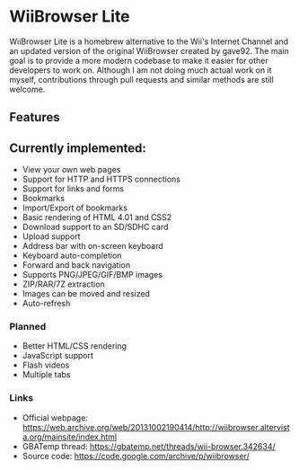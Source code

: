 # WiiBrowser Lite
WiiBrowser Lite is a homebrew alternative to the Wii's Internet Channel and an updated version of the original WiiBrowser created by gave92. The main goal is to provide a more modern codebase to make it easier for other developers to work on. Although I am not doing much actual work on it myself, contributions through pull requests and similar methods are still welcome.

## Features
## Currently implemented:
- View your own web pages
- Support for HTTP and HTTPS connections
- Support for links and forms
- Bookmarks
- Import/Export of bookmarks
- Basic rendering of HTML 4.01 and CSS2
- Download support to an SD/SDHC card
- Upload support
- Address bar with on-screen keyboard
- Keyboard auto-completion
- Forward and back navigation
- Supports PNG/JPEG/GIF/BMP images
- ZIP/RAR/7Z extraction
- Images can be moved and resized
- Auto-refresh
### Planned
- Better HTML/CSS rendering
- JavaScript support
- Flash videos
- Multiple tabs

### Links
- Official webpage: https://web.archive.org/web/20131002190414/http://wiibrowser.altervista.org/mainsite/index.html
- GBATemp thread: https://gbatemp.net/threads/wii-browser.342634/
- Source code: https://code.google.com/archive/p/wiibrowser/